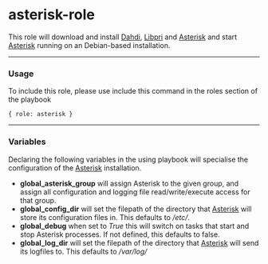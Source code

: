 asterisk-role
========

This role will download and install [Dahdi][], [Libpri][] and [Asterisk][] and start [Asterisk][] running on an Debian-based installation.

***

### Usage

To include this role, please use include this command in the roles section of the playbook

    { role: asterisk }

***

### Variables

Declaring the following variables in the using playbook will specialise the configuration of the [Asterisk][] installation.

* **global\_asterisk\_group** will assign Asterisk to the given group, and assign all configuration and logging file read/write/execute access for that group.
* **global\_config\_dir** will set the filepath of the directory that [Asterisk][] will store its configuration files in. This defaults to */etc/*.
* **global\_debug** when set to _True_ this will switch on tasks that start and stop Asterisk processes. If not defined, this defaults to false.
* **global\_log\_dir** will set the filepath of the directory that [Asterisk][] will send its logfiles to. This defaults to */var/log/*
 

[Asterisk]: http://www.asterisk.org/ "Asterisk"
[Dahdi]: http://www.asterisk.org/downloads/dahdi "Dahdi"
[Libpri]: http://www.asterisk.org/downloads/libpri "Libpri"